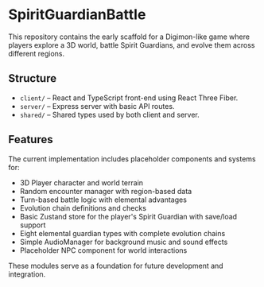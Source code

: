 # SpiritGuardianBattle

This repository contains the early scaffold for a Digimon-like game where players explore a 3D world, battle Spirit Guardians, and evolve them across different regions.

## Structure

- `client/` – React and TypeScript front-end using React Three Fiber.
- `server/` – Express server with basic API routes.
- `shared/` – Shared types used by both client and server.

## Features

The current implementation includes placeholder components and systems for:

- 3D Player character and world terrain
- Random encounter manager with region-based data
- Turn-based battle logic with elemental advantages
- Evolution chain definitions and checks
- Basic Zustand store for the player's Spirit Guardian with save/load support
- Eight elemental guardian types with complete evolution chains
- Simple AudioManager for background music and sound effects
- Placeholder NPC component for world interactions

These modules serve as a foundation for future development and integration.
